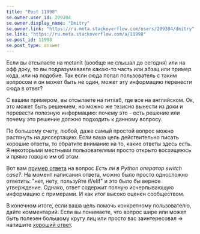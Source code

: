 ```yaml
---
title: "Post 11998"
se.owner.user_id: 209304
se.owner.display_name: "Dmitry"
se.owner.link: "https://ru.meta.stackoverflow.com/users/209304/dmitry"
se.link: "https://ru.meta.stackoverflow.com/a/11998"
se.post_id: 11998
se.post_type: answer
---
```

<p>Если вы отсылаете на metanit (вообще не слышал до сегодня) или на офф доку, то вы подразумеваете какаю-то часть или абзац или пример кода, или на подобие. Так если сюда попал пользователь с таким вопросом и он может быть не один, может эту информацию перенести сюда в ответ?</p>
<p>С вашим примером, вы отсылаете на гитхаб, где все на английском. Ок, это может быть решением, но можно же тезисно вынести из доки и перевести полезную информацию: почему это - есть решение или почему это решение должно подходить к данному вопросу.</p>
<p>По большому счету, любой, даже самый простой вопрос можно растянуть на диссертацию. Если ваша цель действительно писать хорошие ответы, то обратите внимание на то, какие ответы здесь есть. Я некоторыми местными пользователями просто открыто восхищяюсь и прямо говорю им об этом.</p>
<p>Вот вам <a href="https://ru.stackoverflow.com/a/460208/209304">пример ответа</a> на вопрос <em>Есть ли в Python оператор switch case?</em>. На момент написания ответа, можно было просто односложно ответить: &quot;нет, нету, пользуйте if/elif&quot; и это было бы верное утверждение. Однако, ответ содержит полную исчерпывающую информацию с примерами. И как итог высоко оценен сообществом.</p>
<p>В конечном итоге, если ваша цель помочь конкретному пользователю, дайте комментарий. Если вы понимаете, что вопрос шире или может быть полезен большому кругу лиц или просто вас заинтересовал =&gt; напишите <a href="https://ru.stackoverflow.com/help/how-to-answer">хороший ответ</a>.</p>
